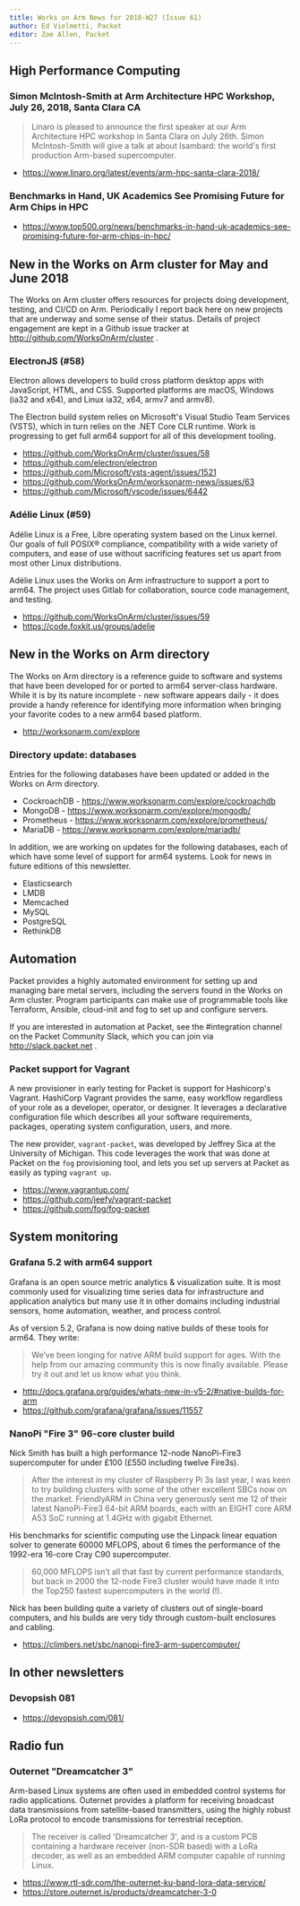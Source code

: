 ```yaml
---
title: Works on Arm News for 2018-W27 (Issue 61)
author: Ed Vielmetti, Packet
editor: Zoe Allen, Packet
---
```

## High Performance Computing

### Simon McIntosh-Smith at Arm Architecture HPC Workshop, July 26, 2018, Santa Clara CA

> Linaro is pleased to announce the first speaker at our Arm Architecture HPC workshop in Santa Clara on July 26th.
Simon McIntosh-Smith will give a talk at about Isambard: the world's first production Arm-based supercomputer.

* https://www.linaro.org/latest/events/arm-hpc-santa-clara-2018/

### Benchmarks in Hand, UK Academics See Promising Future for Arm Chips in HPC

* https://www.top500.org/news/benchmarks-in-hand-uk-academics-see-promising-future-for-arm-chips-in-hpc/

## New in the Works on Arm cluster for May and June 2018

The Works on Arm cluster offers resources for projects doing
development, testing, and CI/CD on Arm. Periodically I report
back here on new projects that are underway and some sense of
their status. Details of project engagement are kept in a Github
issue tracker at http://github.com/WorksOnArm/cluster .

### ElectronJS (#58)

Electron allows developers to build cross platform desktop 
apps with JavaScript, HTML, and CSS. Supported platforms are 
macOS, Windows (ia32 and x64), and Linux ia32, x64, armv7 and armv8).

The Electron build system relies on Microsoft's Visual
Studio Team Services (VSTS), which in turn relies on the
.NET Core CLR runtime. Work is progressing to get full
arm64 support for all of this development tooling.

* https://github.com/WorksOnArm/cluster/issues/58
* https://github.com/electron/electron
* https://github.com/Microsoft/vsts-agent/issues/1521
* https://github.com/WorksOnArm/worksonarm-news/issues/63
* https://github.com/Microsoft/vscode/issues/6442

### Adélie Linux (#59)

Adélie Linux is a Free, Libre operating system based on the 
Linux kernel. Our goals of full POSIX® compliance, compatibility 
with a wide variety of computers, and ease of use without sacrificing 
features set us apart from most other Linux distributions.

Adélie Linux uses the Works on Arm infrastructure to support
a port to arm64. The project uses Gitlab for collaboration,
source code management, and testing.

* https://github.com/WorksOnArm/cluster/issues/59
* https://code.foxkit.us/groups/adelie

## New in the Works on Arm directory 

The Works on Arm directory is a reference guide to
software and systems that have been developed for
or ported to arm64 server-class hardware. While it
is by its nature incomplete - new software appears
daily - it does provide a handy reference for identifying
more information when bringing your favorite codes 
to a new arm64 based platform.

* http://worksonarm.com/explore

### Directory update: databases

Entries for the following databases have been updated or added
in the Works on Arm directory.

* CockroachDB - https://www.worksonarm.com/explore/cockroachdb
* MongoDB - https://www.worksonarm.com/explore/mongodb/
* Prometheus - https://www.worksonarm.com/explore/prometheus/
* MariaDB - https://www.worksonarm.com/explore/mariadb/

In addition, we are working on updates for the following
databases, each of which have some level of support for arm64
systems. Look for news in future editions of this newsletter.

* Elasticsearch
* LMDB
* Memcached
* MySQL
* PostgreSQL
* RethinkDB

## Automation

Packet provides a highly automated environment for setting
up and managing bare metal servers, including the servers
found in the Works on Arm cluster. Program participants can
make use of programmable tools like Terraform, Ansible,
cloud-init and fog to set up and configure servers.

If you are interested in automation at Packet, see the
#integration channel on the Packet Community Slack, which
you can join via http://slack.packet.net .

### Packet support for Vagrant

A new provisioner in early testing for Packet is support
for Hashicorp's Vagrant. HashiCorp Vagrant provides the 
same, easy workflow regardless of your role as a developer, 
operator, or designer. It leverages a declarative configuration 
file which describes all your software requirements, packages, 
operating system configuration, users, and more.

The new provider, `vagrant-packet`, was developed by
Jeffrey Sica at the University of Michigan. This code
leverages the work that was done at Packet on the `fog`
provisioning tool, and lets you set up servers at Packet
as easily as typing `vagrant up`.

* https://www.vagrantup.com/ 
* https://github.com/jeefy/vagrant-packet
* https://github.com/fog/fog-packet

## System monitoring

### Grafana 5.2 with arm64 support

Grafana is an open source metric analytics & visualization suite. 
It is most commonly used for visualizing time series data for 
infrastructure and application analytics but many use it in 
other domains including industrial sensors, home automation, 
weather, and process control.

As of version 5.2, Grafana is now doing native builds
of these tools for arm64. They write:

> We’ve been longing for native ARM build support for ages. 
With the help from our amazing community this is now finally 
available. Please try it out and let us know what you think.

* http://docs.grafana.org/guides/whats-new-in-v5-2/#native-builds-for-arm
* https://github.com/grafana/grafana/issues/11557


### NanoPi "Fire 3" 96-core cluster build

Nick Smith has built a high performance 12-node NanoPi-Fire3 
supercomputer for under £100 (£550 including twelve Fire3s).

> After the interest in my cluster of Raspberry Pi 3s 
last year, I was keen to try building clusters with 
some of the other excellent SBCs now on the market. 
FriendlyARM in China very generously sent me 12 of 
their latest NanoPi-Fire3 64-bit ARM boards, each 
with an EIGHT core ARM A53 SoC running at 1.4GHz with gigabit Ethernet.

His benchmarks for scientific computing use the Linpack
linear equation solver to generate 60000 MFLOPS, about
6 times the performance of the 1992-era 16-core Cray C90 supercomputer.

> 60,000 MFLOPS isn’t all that fast by current performance standards, 
but back in 2000 the 12-node Fire3 cluster would have made 
it into the Top250 fastest supercomputers in the world (!).

Nick has been building quite a variety of clusters out
of single-board computers, and his builds are very tidy
through custom-built enclosures and cabling.

* https://climbers.net/sbc/nanopi-fire3-arm-supercomputer/

## In other newsletters

### Devopsish 081

* https://devopsish.com/081/

## Radio fun

### Outernet "Dreamcatcher 3"

Arm-based Linux systems are often used in embedded control
systems for radio applications. Outernet provides a platform
for receiving broadcast data transmissions from satellite-based
transmitters, using the highly robust LoRa protocol to 
encode transmissions for terrestrial reception.

> The receiver is called 'Dreamcatcher 3', and is a custom PCB 
containing a hardware receiver (non-SDR based) with a LoRa decoder, 
as well as an embedded ARM computer capable of running Linux.

* https://www.rtl-sdr.com/the-outernet-ku-band-lora-data-service/
* https://store.outernet.is/products/dreamcatcher-3-0

